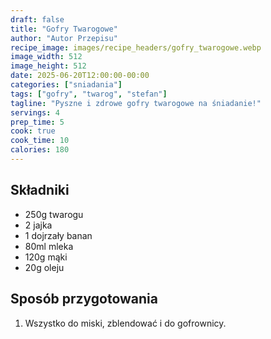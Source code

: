 ```yaml
---
draft: false
title: "Gofry Twarogowe"
author: "Autor Przepisu"
recipe_image: images/recipe_headers/gofry_twarogowe.webp
image_width: 512
image_height: 512
date: 2025-06-20T12:00:00-00:00
categories: ["sniadania"]
tags: ["gofry", "twarog", "stefan"]
tagline: "Pyszne i zdrowe gofry twarogowe na śniadanie!"
servings: 4
prep_time: 5
cook: true
cook_time: 10
calories: 180
---
```


## Składniki
- 250g twarogu
- 2 jajka
- 1 dojrzały banan
- 80ml mleka
- 120g mąki
- 20g oleju

## Sposób przygotowania
1. Wszystko do miski, zblendować i do gofrownicy.